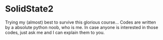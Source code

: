 # SolidState2
Trying my (almost) best to survive this glorious course...
Codes are written by a absolute python noob, who is me.
In case anyone is interested in those codes, just ask me and I can explain them to you.
